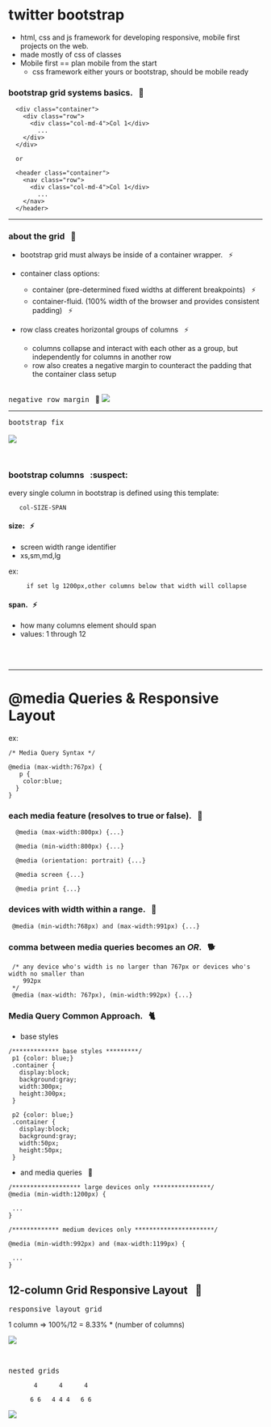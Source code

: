 # twitter bootstrap
- html, css and js framework for developing responsive, mobile first projects on the 
  web.
- made mostly of css of classes
- Mobile first == plan mobile from the start
  * css framework either yours or bootstrap, should be mobile ready

### bootstrap grid systems basics. &nbsp; :hamburger:

```
  <div class="container">
    <div class="row">
      <div class="col-md-4">Col 1</div>
        ...
    </div>
  </div>

  or 

  <header class="container">
    <nav class="row">
      <div class="col-md-4">Col 1</div>
        ...
    </nav>
  </header>
```

<hr/>

### about the grid &nbsp; :rice:

- bootstrap grid must always be inside of a container wrapper. &nbsp; :zap:
- container class options:
  + container (pre-determined fixed widths at different breakpoints) &nbsp; :zap:
  + container-fluid. (100% width of the browser and provides consistent padding) &nbsp; :zap:

- row class creates horizontal groups of columns &nbsp; :zap:
  + columns collapse and interact with each other as a group, but independently
    for columns in another row
  + row also creates a negative margin to counteract the padding that the container
    class setup  <br/><br/>

<kbd>negative row margin</kbd>  &nbsp; :stew:
![](images/negativeRowMargin.png)

<hr/>

<kbd>bootstrap fix</kbd>
<br/><br/>
![](images/bootstrapfix.png)

<br/>

### bootstrap columns &nbsp; :suspect:
every single column in bootstrap is defined using this template:

```
   col-SIZE-SPAN
```

#### size:  &nbsp; :zap:
- screen width range identifier
- xs,sm,md,lg

ex:
```
     if set lg 1200px,other columns below that width will collapse
```

#### span. &nbsp; :zap:
- how many columns element should span
- values: 1 through 12

<br/><br/><hr/>

# @media Queries & Responsive Layout
ex:

```
/* Media Query Syntax */

@media (max-width:767px) {
   p {
    color:blue;
  }
}
```

### each media feature (resolves to true or false). &nbsp; :icecream:

```
  @media (max-width:800px) {...}

  @media (min-width:800px) {...}

  @media (orientation: portrait) {...}

  @media screen {...}

  @media print {...}
```

### devices with width within a range. &nbsp; :ram:

```
 @media (min-width:768px) and (max-width:991px) {...}
```

### comma between media queries becomes an ***OR***. &nbsp; :dog2:

```
 /* any device who's width is no larger than 767px or devices who's width no smaller than
    992px
 */
 @media (max-width: 767px), (min-width:992px) {...}

```

### Media Query Common Approach. &nbsp; :cat2:

- base styles

```
/************* base styles *********/
 p1 {color: blue;}
 .container {
   display:block;
   background:gray;
   width:300px;
   height:300px;
 }

 p2 {color: blue;}
 .container {
   display:block;
   background:gray;
   width:50px;
   height:50px;
 }
```

- and media queries &nbsp; :goat:

```
/******************* large devices only ****************/
@media (min-width:1200px) {
 
 ...
}

/************* medium devices only **********************/

@media (min-width:992px) and (max-width:1199px) {
 
 ...
}

```

## 12-column Grid Responsive Layout &nbsp; :pig:

<kbd>responsive layout grid</kbd>

1 column => 100%/12 = 8.33% * (number of columns)

![](images/responsivelayout.png)

<br/>

<kbd>nested grids</kbd>

```
       4      4      4

      6 6   4 4 4   6 6
```

![](images/nestedgrids.png)































